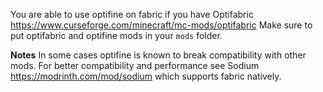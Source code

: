 You are able to use optifine on fabric if you have  Optifabric https://www.curseforge.com/minecraft/mc-mods/optifabric
Make sure to put optifabric and optifine mods in your `mods` folder.

**Notes**
In some cases optifine is known to break compatibility with other mods. For better compatibility and performance see Sodium https://modrinth.com/mod/sodium which supports fabric natively.
